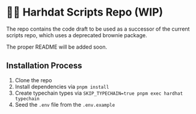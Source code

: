 # 👷🏼 Harhdat Scripts Repo (WIP)

The repo contains the code draft to be used as a successor of the current scripts repo, which uses a deprecated brownie package.

The proper README will be added soon.

## Installation Process

1. Clone the repo
2. Install dependencies via `pnpm install`
3. Create typechain types via `SKIP_TYPECHAIN=true pnpm exec hardhat typechain`
4. Seed the `.env` file from the `.env.example`
